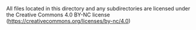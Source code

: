All files located in this directory and any subdirectories are licensed under the
Creative Commons 4.0 BY-NC license (https://creativecommons.org/licenses/by-nc/4.0)
